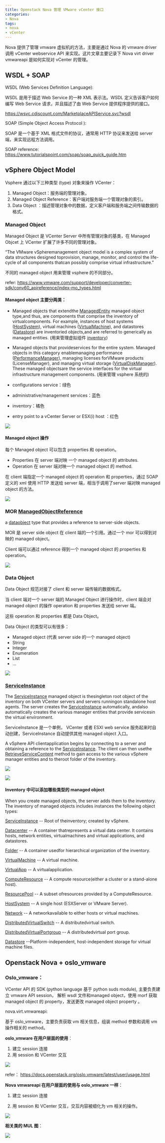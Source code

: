 ```yaml
---
title: Openstack Nova 管理 VMware vCenter 接口
categories:
- Nova
tags:
- nova
- vCenter
---
```


Nova 提供了管理 vmware 虚拟机的方法，主要是通过 Nova 的 vmware driver 调用 vCenter webservice API 来实现。这片文章主要记录下 Nova virt driver vmwareapi 是如何实现对 vCenter 的管理。
## WSDL + SOAP

WSDL (Web Services Definition Language):

WSDL 是用于描述 Web Service 的一种 XML 表示法。WSDL 定义告诉客户如何编写 Web Service 请求，并且描述了由 Web Service 提供程序提供的接口。

https://wsvc.cdiscount.com/MarketplaceAPIService.svc?wsdl

SOAP (Simple Object Access Protocol ):

SOAP 是一个基于 XML 格式文件的协议，通常用 HTTP 协议来发送给 server 端，来实现远程方法调用。

SOAP reference: https://www.tutorialspoint.com/soap/soap_quick_guide.htm

## vSphere Object Model

Vsphere  通过以下三种类型 (type) 对象来操作 VCenter：

1. Managed Object：服务端的管理对象。
2. Managed Object Reference：客户端对服务端一个管理对象的索引。
3. Data Object ：描述管理对象中的数据，定义客户端和服务端之间传输数据的格式。

### Managed Object

Managed Object 是 VCenter Server 中所有管理对象的基类，在 Managed Objcet 上 VCenter 扩展了许多不同的管理对象。

“The VMware vSpheremanagement object model is a complex system of data structures designed toprovision, manage, monitor, and control the life-cycle of all components thatcan possibly comprise virtual infrastructure.”

不同的 managed object 用来管理 vsphere 的不同部分。

refer: https://www.vmware.com/support/developer/converter-sdk/conv60_apireference/index-mo_types.html

#### Managed object 主要分两类：

* Managed objects that extendthe [ManagedEntity](https://vdc-repo.vmware.com/vmwb-repository/dcr-public/98d63b35-d822-47fe-a87a-ddefd469df06/8212891f-77f8-4d27-ab3b-9e2fa52e5355/doc/vim.ManagedEntity.html) managed object type,and thus, are components that comprise the inventory of virtualcomponents. For example, instances of host systems ([HostSystem](https://vdc-repo.vmware.com/vmwb-repository/dcr-public/98d63b35-d822-47fe-a87a-ddefd469df06/8212891f-77f8-4d27-ab3b-9e2fa52e5355/doc/vim.HostSystem.html)), virtual machines ([VirtualMachine](https://vdc-repo.vmware.com/vmwb-repository/dcr-public/98d63b35-d822-47fe-a87a-ddefd469df06/8212891f-77f8-4d27-ab3b-9e2fa52e5355/doc/vim.VirtualMachine.html)), and datastores ([Datastore](https://vdc-repo.vmware.com/vmwb-repository/dcr-public/98d63b35-d822-47fe-a87a-ddefd469df06/8212891f-77f8-4d27-ab3b-9e2fa52e5355/doc/vim.Datastore.html)) are inventoried objects,and are referred to generically as managed entities.  (用来管理虚拟组件 [inventory](https://xxx.xxx.x.xxx/vsphere-client/?csp))
* Managed objects that provideservices for the entire system. Managed objects in this category enablemanaging performance ([PerformanceManager](https://vdc-repo.vmware.com/vmwb-repository/dcr-public/98d63b35-d822-47fe-a87a-ddefd469df06/8212891f-77f8-4d27-ab3b-9e2fa52e5355/doc/vim.PerformanceManager.html)), managing licenses forVMware products (LicenseManager), and managing virtual storage ([VirtualDiskManager](https://vdc-repo.vmware.com/vmwb-repository/dcr-public/98d63b35-d822-47fe-a87a-ddefd469df06/8212891f-77f8-4d27-ab3b-9e2fa52e5355/doc/vim.VirtualDiskManager.html)). These managed objectsare the service interfaces for the virtual infrastructure management components. (用来管理 vsphere 系统的)



* configurations service：绿色
* administrative/management services：蓝色
* inventory：橘色
* entry point to a vCenter Server or ESX(i) host ：红色

![](https://ws3.sinaimg.cn/large/006tKfTcgy1fptn7ok79ej30oo0cqwfj.jpg)



#### Managed object  操作

每个 Managed object 可以包含 properties 和 operation。

* Properties 在 server 端对映 一个 managed object 的 attributes.
* Operation 在 server 端对映一个 managed object 的 method.

在 client 端指定一个 managed object 的 operation 和 properties，通过 SOAP 定义的 xml 使用 HTTP 发送给 server 端，相当于调用了server 端对映 managed object 的方法。

![](https://ws4.sinaimg.cn/large/006tKfTcgy1fptnc7fuwtj30eg06at8w.jpg)

### MOR [ManagedObjectReference](https://vdc-repo.vmware.com/vmwb-repository/dcr-public/98d63b35-d822-47fe-a87a-ddefd469df06/8212891f-77f8-4d27-ab3b-9e2fa52e5355/doc/vmodl.ManagedObjectReference.html)

a [dataobject](https://vdc-repo.vmware.com/vmwb-repository/dcr-public/98d63b35-d822-47fe-a87a-ddefd469df06/8212891f-77f8-4d27-ab3b-9e2fa52e5355/doc/do-types-landing.html) type that provides a reference to server-side objects.

MOR  是 server side  object 在 client 端的一个引用。通过一个 mor 可以得到对映的 managed object。

Client 端可以通过 reference 得到一个 managed object 的 properties 和 operation。

![](https://ws3.sinaimg.cn/large/006tKfTcgy1fptneblp18j307002bmwz.jpg)

### Data Object

Data Object  规范对接了 client 和 server 端传输的数据格式。

当 client 端对一个 server 端的 Managed Object 进行操作时，client 端会对 managed object 的操作 operation 和 properties 发送给 server 端。

这些 operation 和 properties 都是 Data Object。

Data Object 的类型可以有很多：

* Managed  object (代表 server side 的一个 managed object)
* String
* Integer
* Enumeration
* List
* …

![](https://ws4.sinaimg.cn/large/006tKfTcgy1fptnkmpmu1j30mw08fmxk.jpg)

### [ServiceInstance](https://code.vmware.com/apis/42/vsphere)

The [ServiceInstance](https://vdc-repo.vmware.com/vmwb-repository/dcr-public/98d63b35-d822-47fe-a87a-ddefd469df06/8212891f-77f8-4d27-ab3b-9e2fa52e5355/doc/vim.ServiceInstance.html) managed object is thesingleton root object of the inventory on both VCenter servers and servers runningon standalone host agents. The server creates the [ServiceInstance](https://vdc-repo.vmware.com/vmwb-repository/dcr-public/98d63b35-d822-47fe-a87a-ddefd469df06/8212891f-77f8-4d27-ab3b-9e2fa52e5355/doc/vim.ServiceInstance.html) automatically, andalso automatically creates the various manager entities that provide servicesin the virtual environment.

ServiceInstance 是一个单例， VCenter 或者 ESXI web service 服务起来时自动创建，ServiceInstance 自动提供其他 managed object 入口。

A vSphere API clientapplication begins by connecting to a server and obtaining a reference to the [ServiceInstance](https://vdc-repo.vmware.com/vmwb-repository/dcr-public/98d63b35-d822-47fe-a87a-ddefd469df06/8212891f-77f8-4d27-ab3b-9e2fa52e5355/doc/vim.ServiceInstance.html). The client can then usethe [RetrieveServiceContent](https://vdc-repo.vmware.com/vmwb-repository/dcr-public/98d63b35-d822-47fe-a87a-ddefd469df06/8212891f-77f8-4d27-ab3b-9e2fa52e5355/doc/vim.ServiceInstance.html) method to gain access to the various vSphere manager entities and to theroot folder of the inventory.


![](https://ws4.sinaimg.cn/large/006tKfTcgy1fptnlnq8mcj30n80f03yx.jpg)

![](https://ws1.sinaimg.cn/large/006tKfTcgy1fptnm4idpaj30k70f03zf.jpg)

#### Inventory 中可以添加哪些类型的 managed object

When you create managed objects, the server adds them to the inventory. The inventory of managed objects includes instances the following object types:

[ServiceInstance](https://vdc-repo.vmware.com/vmwb-repository/dcr-public/98d63b35-d822-47fe-a87a-ddefd469df06/8212891f-77f8-4d27-ab3b-9e2fa52e5355/doc/vim.ServiceInstance.html) -- Root of theinventory; created by vSphere.

[Datacenter](https://vdc-repo.vmware.com/vmwb-repository/dcr-public/98d63b35-d822-47fe-a87a-ddefd469df06/8212891f-77f8-4d27-ab3b-9e2fa52e5355/doc/vim.Datacenter.html) -- A container thatrepresents a virtual data center. It contains hosts, network entities, virtualmachines and virtual applications, and datastores.

[Folder](https://vdc-repo.vmware.com/vmwb-repository/dcr-public/98d63b35-d822-47fe-a87a-ddefd469df06/8212891f-77f8-4d27-ab3b-9e2fa52e5355/doc/vim.Folder.html) -- A container usedfor hierarchical organization of the inventory.

[VirtualMachine](https://vdc-repo.vmware.com/vmwb-repository/dcr-public/98d63b35-d822-47fe-a87a-ddefd469df06/8212891f-77f8-4d27-ab3b-9e2fa52e5355/doc/vim.VirtualMachine.html) -- A virtual machine.

[VirtualApp](https://vdc-repo.vmware.com/vmwb-repository/dcr-public/98d63b35-d822-47fe-a87a-ddefd469df06/8212891f-77f8-4d27-ab3b-9e2fa52e5355/doc/vim.VirtualApp.html) -- A virtualapplication.

[ComputeResource](https://vdc-repo.vmware.com/vmwb-repository/dcr-public/98d63b35-d822-47fe-a87a-ddefd469df06/8212891f-77f8-4d27-ab3b-9e2fa52e5355/doc/vim.ComputeResource.html) -- A compute resource(either a cluster or a stand-alone host).

[ResourcePool](https://vdc-repo.vmware.com/vmwb-repository/dcr-public/98d63b35-d822-47fe-a87a-ddefd469df06/8212891f-77f8-4d27-ab3b-9e2fa52e5355/doc/vim.ResourcePool.html) -- A subset ofresources provided by a ComputeResource.

[HostSystem](https://vdc-repo.vmware.com/vmwb-repository/dcr-public/98d63b35-d822-47fe-a87a-ddefd469df06/8212891f-77f8-4d27-ab3b-9e2fa52e5355/doc/vim.HostSystem.html) -- A single host (ESXServer or VMware Server).

[Network](https://vdc-repo.vmware.com/vmwb-repository/dcr-public/98d63b35-d822-47fe-a87a-ddefd469df06/8212891f-77f8-4d27-ab3b-9e2fa52e5355/doc/vim.Network.html) -- A networkavailable to either hosts or virtual machines.

[DistributedVirtualSwitch](https://vdc-repo.vmware.com/vmwb-repository/dcr-public/98d63b35-d822-47fe-a87a-ddefd469df06/8212891f-77f8-4d27-ab3b-9e2fa52e5355/doc/vim.DistributedVirtualSwitch.html) -- A distributedvirtual switch.

[DistributedVirtualPortgroup](https://vdc-repo.vmware.com/vmwb-repository/dcr-public/98d63b35-d822-47fe-a87a-ddefd469df06/8212891f-77f8-4d27-ab3b-9e2fa52e5355/doc/vim.dvs.DistributedVirtualPortgroup.html) -- A distributedvirtual port group.

[Datastore](https://vdc-repo.vmware.com/vmwb-repository/dcr-public/98d63b35-d822-47fe-a87a-ddefd469df06/8212891f-77f8-4d27-ab3b-9e2fa52e5355/doc/vim.Datastore.html) --Platform-independent, host-independent storage for virtual machine files.

## Openstack Nova + oslo_vmware

### Oslo_vmware：

VCenter API  的 SDK (python language 基于 python suds module), 主要负责建立 vmware API session， 解析 wsdl 文件和managed object，使用 morf 获取 managed object 的 property，发送更改 managed object property 。

nova.virt.vmwareapi:

基于 oslo_vmware，主要负责获取 vm 相关信息，组装 method 参数和调用 vm 操作相关的 method。

**oslo_vmware 在用户层面的使用**：

1. 建立 session 连接
2. 用 session 和 VCenter 交互

![](https://ws2.sinaimg.cn/large/006tKfTcgy1fptnp10t1tj30fv07pwep.jpg)

refer： [https](https://docs.openstack.org/oslo.vmware/latest/user/usage.html)[://](https://docs.openstack.org/oslo.vmware/latest/user/usage.html)[docs.openstack.org/oslo.vmware/latest/user/usage.html](https://docs.openstack.org/oslo.vmware/latest/user/usage.html)

**Nova vmwareapi 在用户层面的使用与 oslo_vmware 一样**：

1. 建立 session 连接

2. 用 session 和 VCenter 交互，交互内容被细化为 vm 相关的操作。

![](https://ws4.sinaimg.cn/large/006tKfTcgy1fptnqoh0npj30f207rjri.jpg)

**相关类的 MUL 图**：

![](https://ws2.sinaimg.cn/large/006tKfTcgy1fptnr57hzqj30hq0f0jrs.jpg)
